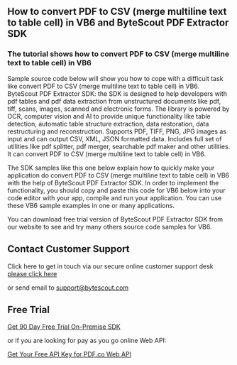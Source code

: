 ## How to convert PDF to CSV (merge multiline text to table cell) in VB6 and ByteScout PDF Extractor SDK

### The tutorial shows how to convert PDF to CSV (merge multiline text to table cell) in VB6

Sample source code below will show you how to cope with a difficult task like convert PDF to CSV (merge multiline text to table cell) in VB6. ByteScout PDF Extractor SDK: the SDK is designed to help developers with pdf tables and pdf data extraction from unstructured documents like pdf, tiff, scans, images, scanned and electronic forms. The library is powered by OCR, computer vision and AI to provide unique functionality like table detection, automatic table structure extraction, data restoration, data restructuring and reconstruction. Supports PDF, TIFF, PNG, JPG images as input and can output CSV, XML, JSON formatted data. Includes full set of utilities like pdf splitter, pdf merger, searchable pdf maker and other utilities. It can convert PDF to CSV (merge multiline text to table cell) in VB6.

The SDK samples like this one below explain how to quickly make your application do convert PDF to CSV (merge multiline text to table cell) in VB6 with the help of ByteScout PDF Extractor SDK. In order to implement the functionality, you should copy and paste this code for VB6 below into your code editor with your app, compile and run your application. You can use these VB6 sample examples in one or many applications.

You can download free trial version of ByteScout PDF Extractor SDK from our website to see and try many others source code samples for VB6.

## Contact Customer Support

Click here to get in touch via our secure online customer support desk [please click here](https://bytescout.zendesk.com/hc/en-us/requests/new?subject=ByteScout%20PDF%20Extractor%20SDK%20Question)

or send email to [support@bytescout.com](mailto:support@bytescout.com?subject=ByteScout%20PDF%20Extractor%20SDK%20Question) 

## Free Trial

[Get 90 Day Free Trial On-Premise SDK](https://bytescout.com/download/web-installer?utm_source=github-readme)

or if you are looking for pay as you go online Web API:

[Get Your Free API Key for PDF.co Web API](https://pdf.co/documentation/api?utm_source=github-readme)